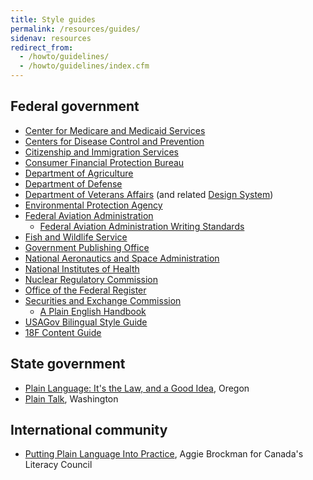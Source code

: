 ```yaml
---
title: Style guides
permalink: /resources/guides/
sidenav: resources
redirect_from:
  - /howto/guidelines/
  - /howto/guidelines/index.cfm
---
```


## Federal government

- [Center for Medicare and Medicaid Services](https://www.cms.gov/Outreach-and-Education/Outreach/WrittenMaterialsToolkit/index.html)
- [Centers for Disease Control and Prevention](https://www.cdc.gov/healthliteracy/developmaterials/plainlanguage.html)
- [Citizenship and Immigration Services](https://www.uscis.gov/plainlanguage)
- [Consumer Financial Protection Bureau](https://www.consumerfinance.gov/plain-writing/)
- [Department of Agriculture](https://www.usda.gov/plain-writing)
- [Department of Defense](http://www.esd.whs.mil/DD/plainlanguage/)
- [Department of Veterans Affairs](https://design.va.gov/content-style-guide/) (and related [Design System](https://design.va.gov/))
- [Environmental Protection Agency](https://www.epa.gov/home/plain-writing)
- [Federal Aviation Administration](https://www.faa.gov/about/initiatives/plain_language/)
  - [Federal Aviation Administration Writing Standards](https://www.faa.gov/documentlibrary/media/order/branding_writing/order1000_36.pdf)
- [Fish and Wildlife Service](https://www.fws.gov/pdm/plainlang.html)
- [Government Publishing Office](https://www.govinfo.gov/content/pkg/GPO-STYLEMANUAL-2016/pdf/GPO-STYLEMANUAL-2016.pdf)
- [National Aeronautics and Space Administration](https://www.nasa.gov/open/plainlanguage.html)
- [National Institutes of Health](https://www.nih.gov/institutes-nih/nih-office-director/office-communications-public-liaison/clear-communication/plain-language)
- [Nuclear Regulatory Commission](https://www.nrc.gov/public-involve/open/plain-writing.html)
- [Office of the Federal Register](http://www.archives.gov/federal-register/write/plain-language/)
- [Securities and Exchange Commission](https://www.sec.gov/plainwriting.shtml)
  - [A Plain English Handbook](https://www.sec.gov/pdf/handbook.pdf)
- [USAGov Bilingual Style Guide](https://www.usa.gov/style-guide/table-of-contents)
- [18F Content Guide](https://content-guide.18f.gov/)

## State government

- [Plain Language: It's the Law, and a Good Idea](http://www.oregon.gov/DAS/Pages/writingplainlanguage.aspx), Oregon
- [Plain Talk](http://www.governor.wa.gov/issues/issues/efficient-government/plain-talk), Washington

## International community

- [Putting Plain Language Into Practice](http://en.copian.ca/library/learning/nwt/practice/contents.htm), Aggie Brockman for Canada's Literacy Council
